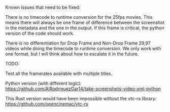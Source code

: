 Known issues that need to be fixed:

There is no timecode to runtime conversion for the 25fps movies. This means there will always be one frame of difference between the screenshot in the metadata and the one in the output. If this frame is critical, the python version of the code should work.

There is no differentiation for Drop Frame and Non-Drop Frame 29,97 videos while doing the timecode to runtime conversion. We only work with one format, but I will think about how to escalate it in the future.

TODO:

Test all the framerates available with multiple titles.



Python version (with different logic):
https://github.com/AlRodriguezGar14/take-screenshots-video-xml-python

This Rust version would have been impossible without the vtc-rs library:
https://github.com/opencinemac/vtc-rs
